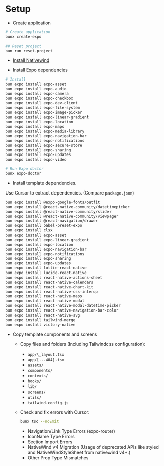 # Setup

- Create application

```bash
# Create application
bunx create-expo

## Reset project
bun run reset-project
```

- [Install Nativewind](https://www.nativewind.dev/docs/getting-started/installation)

- Install Expo dependencies

```bash
# Install
bun expo install expo-asset
bun expo install expo-audio
bun expo install expo-camera
bun expo install expo-checkbox
bun expo install expo-dev-client
bun expo install expo-file-system
bun expo install expo-image-picker
bun expo install expo-linear-gradient
bun expo install expo-location
bun expo install expo-maps
bun expo install expo-media-library
bun expo install expo-navigation-bar
bun expo install expo-notifications
bun expo install expo-secure-store
bun expo install expo-sharing
bun expo install expo-updates
bun expo install expo-video

# Run Expo doctor
bunx expo-doctor

```

- Install template dependencies.

Use Cursor to extract dependencies. (Compare `package.json`)

```bash
bun expo install @expo-google-fonts/outfit
bun expo install @react-native-community/datetimepicker
bun expo install @react-native-community/slider
bun expo install @react-native-community/viewpager
bun expo install @react-navigation/drawer
bun expo install babel-preset-expo
bun expo install clsx
bun expo install expo-asset
bun expo install expo-linear-gradient
bun expo install expo-location
bun expo install expo-navigation-bar
bun expo install expo-notifications
bun expo install expo-sharing
bun expo install expo-updates
bun expo install lottie-react-native
bun expo install lucide-react-native
bun expo install react-native-actions-sheet
bun expo install react-native-calendars
bun expo install react-native-chart-kit
bun expo install react-native-css-interop
bun expo install react-native-maps
bun expo install react-native-modal
bun expo install react-native-modal-datetime-picker
bun expo install react-native-navigation-bar-color
bun expo install react-native-svg
bun expo install tailwind-merge
bun expo install victory-native
```

- Copy template components and screens

  - Copy files and folders (Including Tailwindcss configuration):

    - `app/\_layout.tsx`
    - `app/[...404].tsx`
    - `assets/`
    - `components/`
    - `contexts/`
    - `hooks/`
    - `lib/`
    - `screens/`
    - `utils/`
    - `tailwind.config.js`

  - Check and fix errors with Cursor:

    ```bash
    bunx tsc --noEmit
    ```

    - Navigation/Link Type Errors (expo-router)
    - IconName Type Errors
    - Section Import Errors
    - NativeWind v4 Migration (Usage of deprecated APIs like styled and NativeWindStyleSheet from nativewind v4+.)
    - Other Prop Type Mismatches
